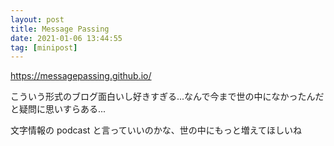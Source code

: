 ```yaml
---
layout: post
title: Message Passing
date: 2021-01-06 13:44:55
tag: [minipost]
---
```


https://messagepassing.github.io/

こういう形式のブログ面白いし好きすぎる...なんで今まで世の中になかったんだと疑問に思いすらある...

文字情報の podcast と言っていいのかな、世の中にもっと増えてほしいね
